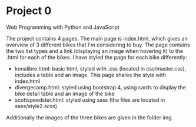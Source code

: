 # Project 0

Web Programming with Python and JavaScript

The project contains 4 pages. The main page is index.html, which gives an overview of 3 different bikes that I'm considering to buy. The page contains the two list types and a link (displaying an image when hovering it) to the .html for each of the bikes. I have styled the page for each bike differently:

- konalibre.html: basic html, styled with .css (located in css/master.css), includes a table and an image. This page shares the style with index.html
- divergecomp.html: styled using bootstrap 4, using cards to display the bike detail table and an image of the bike
- scottspeedster.html: styled using sass (the files are located in sass/style2.scss)

Additionally the images of the three bikes are given in the folder img.
